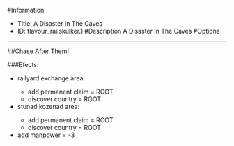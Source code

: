 #Information
 - Title: A Disaster In The Caves
 - ID: flavour_railskulker.1
#Description
A Disaster In The Caves
#Options

___
##Chase After Them!

###Efects:<ul><li>railyard exchange area:</li><ul><li>add permanent claim = ROOT</li><li>discover country = ROOT</li></ul><li>stunad kozenad area:</li><ul><li>add permanent claim = ROOT</li><li>discover country = ROOT</li></ul><li>add manpower = -3</li></ul>
